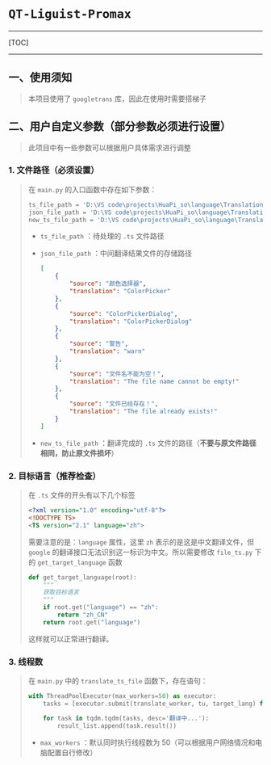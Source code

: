 # `QT-Liguist-Promax`

---

[TOC]

---

## 一、使用须知

> 本项目使用了 `googletrans` 库，因此在使用时需要搭梯子

## 二、用户自定义参数（部分参数必须进行设置）

> 此项目中有一些参数可以根据用户具体需求进行调整

### 1. 文件路径（必须设置）

> 在 `main.py` 的入口函数中存在如下参数：
>
> ```python
> ts_file_path = 'D:\VS code\projects\HuaPi_so\language\Translation_zh.ts'
> json_file_path = 'D:\VS code\projects\HuaPi_so\language\Translation_zh.json'
> new_ts_file_path = 'D:\VS code\projects\HuaPi_so\language\Translation_zh_new.ts'
> ```
>
> - `ts_file_path` ：待处理的 `.ts` 文件路径
>
> - `json_file_path` ：中间翻译结果文件的存储路径
>
> 	```json
> 	[
> 	    {
> 	        "source": "颜色选择器",
> 	        "translation": "ColorPicker"
> 	    },
> 	    {
> 	        "source": "ColorPickerDialog",
> 	        "translation": "ColorPickerDialog"
> 	    },
> 	    {
> 	        "source": "警告",
> 	        "translation": "warn"
> 	    },
> 	    {
> 	        "source": "文件名不能为空！",
> 	        "translation": "The file name cannot be empty!"
> 	    },
> 	    {
> 	        "source": "文件已经存在！",
> 	        "translation": "The file already exists!"
> 	    }
> 	]
> 	```
>
> - `new_ts_file_path` ：翻译完成的 `.ts` 文件的路径（**不要与原文件路径相同，防止原文件损坏**）

### 2. 目标语言（推荐检查）

> 在 `.ts` 文件的开头有以下几个标签
>
> ```xml
> <?xml version="1.0" encoding="utf-8"?>
> <!DOCTYPE TS>
> <TS version="2.1" language="zh">
> ```
>
> 需要注意的是：`language` 属性，这里 `zh` 表示的是这是中文翻译文件，但 `google` 的翻译接口无法识别这一标识为中文。所以需要修改 `file_ts.py` 下的 `get_target_language` 函数
>
> ```python
> def get_target_language(root):
>     """
>     获取目标语言
>     """
>     if root.get("language") == "zh":
>         return "zh_CN"
>     return root.get("language")
> ```
>
> 这样就可以正常进行翻译。

### 3. 线程数

> 在 `main.py` 中的 `translate_ts_file` 函数下，存在语句：
>
> ```python
> with ThreadPoolExecutor(max_workers=50) as executor:
>     tasks = [executor.submit(translate_worker, tu, target_lang) for tu in translation_units]
> 
>     for task in tqdm.tqdm(tasks, desc='翻译中...'):
>         result_list.append(task.result())
> ```
>
> - `max_workers` ：默认同时执行线程数为 50（可以根据用户网络情况和电脑配置自行修改）